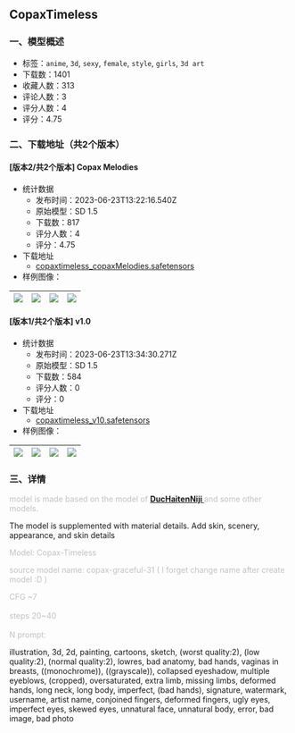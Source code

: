 ## CopaxTimeless
### 一、模型概述

- 标签：`anime`, `3d`, `sexy`, `female`, `style`, `girls`, `3d art`
- 下载数：1401
- 收藏人数：313
- 评论人数：3
- 评分人数：4
- 评分：4.75

### 二、下载地址（共2个版本）

#### [版本2/共2个版本] Copax Melodies

- 统计数据
  - 发布时间：2023-06-23T13:22:16.540Z
  - 原始模型：SD 1.5
  - 下载数：817
  - 评分人数：4
  - 评分：4.75
- 下载地址
  - [copaxtimeless_copaxMelodies.safetensors](https://civitai.com/api/download/models/102245)
- 样例图像：

| <img src="https://image.civitai.com/xG1nkqKTMzGDvpLrqFT7WA/cd810dab-fff2-43e4-908d-457b1e76f5df/width=450/1256988.jpeg" /> | <img src="https://image.civitai.com/xG1nkqKTMzGDvpLrqFT7WA/f330d5f0-51a0-4795-bf6c-18ed3ada469f/width=450/1256903.jpeg" /> | <img src="https://image.civitai.com/xG1nkqKTMzGDvpLrqFT7WA/e666c262-a3df-4e12-b15e-53e37af166d5/width=450/1256916.jpeg" /> | <img src="https://image.civitai.com/xG1nkqKTMzGDvpLrqFT7WA/152ba2e5-aaf9-4c58-b491-a835df4b5d9d/width=450/1256912.jpeg" /> |
| ---- | ---- | ---- | ---- |

#### [版本1/共2个版本] v1.0

- 统计数据
  - 发布时间：2023-06-23T13:34:30.271Z
  - 原始模型：SD 1.5
  - 下载数：584
  - 评分人数：0
  - 评分：0
- 下载地址
  - [copaxtimeless_v10.safetensors](https://civitai.com/api/download/models/100931)
- 样例图像：

| <img src="https://image.civitai.com/xG1nkqKTMzGDvpLrqFT7WA/9de957f5-a6b7-4f7b-8861-5abce1c938b8/width=450/1232390.jpeg" /> | <img src="https://image.civitai.com/xG1nkqKTMzGDvpLrqFT7WA/c8e1f183-f137-4af7-b485-08a7a8155ed7/width=450/1232391.jpeg" /> | <img src="https://image.civitai.com/xG1nkqKTMzGDvpLrqFT7WA/57e5dcc2-8524-4966-99d5-e2ebc93f3d44/width=450/1232392.jpeg" /> | <img src="https://image.civitai.com/xG1nkqKTMzGDvpLrqFT7WA/81260b38-4631-4ee3-bf7f-fdf9fdbc830c/width=450/1232395.jpeg" /> |
| ---- | ---- | ---- | ---- |


### 三、详情
<p><span style="color:rgb(193, 194, 197)">model is made based on the model of </span><a target="_blank" rel="ugc" href="https://civitai.com/models/70921?modelVersionId=80635"><strong>DucHaitenNiji </strong></a><span style="color:rgb(193, 194, 197)">and some other models.</span></p><p>The model is supplemented with material details. Add skin, scenery, appearance, and skin details</p><p></p><p><span style="color:rgb(193, 194, 197)">Model: Copax-Timeless </span></p><p><span style="color:rgb(193, 194, 197)">source model name: copax-graceful-31 ( I forget change name after create model :D )</span></p><p><span style="color:rgb(193, 194, 197)">CFG ~7</span><br /><br /><span style="color:rgb(193, 194, 197)">steps 20~40</span><br /><br /><span style="color:rgb(193, 194, 197)">N prompt:</span></p><p>illustration, 3d, 2d, painting, cartoons, sketch, (worst quality:2), (low quality:2), (normal quality:2), lowres, bad anatomy, bad hands, vaginas in breasts, ((monochrome)), ((grayscale)), collapsed eyeshadow, multiple eyeblows, (cropped), oversaturated, extra limb, missing limbs, deformed hands, long neck, long body, imperfect, (bad hands), signature, watermark, username, artist name, conjoined fingers, deformed fingers, ugly eyes, imperfect eyes, skewed eyes, unnatural face, unnatural body, error, bad image, bad photo<br /></p>